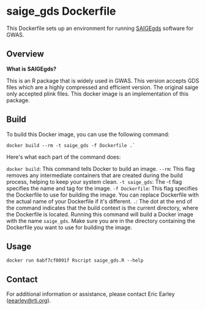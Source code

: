 # saige_gds Dockerfile

This Dockerfile sets up an environment for running [SAIGEgds]([https://www.10xgenomics.com/support/software/cell-ranger](https://bioconductor.org/packages/release/bioc/html/SAIGEgds.html)) software for GWAS.

## Overview

**What is SAIGEgds?**

This is an R package that is widely used in GWAS. This version accepts GDS files which are a highly compressed and efficient version. The original saige only accepted plink files.
This docker image is an implementation of this package.
<br>

## Build
To build this Docker image, you can use the following command:
```
docker build --rm -t saige_gds -f Dockerfile .`
```
Here's what each part of the command does:

`docker build`: This command tells Docker to build an image.
`--rm`: This flag removes any intermediate containers that are created during the build process, helping to keep your system clean.
`-t saige_gds`: The -t flag specifies the name and tag for the image.
`-f Dockerfile`: This flag specifies the Dockerfile to use for building the image. You can replace Dockerfile with the actual name of your Dockerfile if it's different.
`.`: The dot at the end of the command indicates that the build context is the current directory, where the Dockerfile is located.
Running this command will build a Docker image with the name `saige_gds`. Make sure you are in the directory containing the Dockerfile you want to use for building the image.



## Usage

`docker run 6abf7cf0091f Rscript saige_gds.R --help`



## Contact
For additional information or assistance, please contact Eric Earley (eearley@rti.org).
